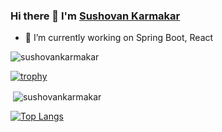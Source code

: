 ### Hi there 👋 I'm [Sushovan Karmakar](https://www.linkedin.com/in/sushovankarmakar/)

- 🔭 I’m currently working on Spring Boot, React

<p align="left"> <img src="https://komarev.com/ghpvc/?username=sushovankarmakar&label=Profile+Views&color=blue&style=plastic" alt="sushovankarmakar" /> </p>

<!-- ![](https://hit.yhype.me/github/profile?user_id=51905183) -->

[![trophy](https://github-profile-trophy.vercel.app/?username=sushovankarmakar&theme=onedark)](https://github.com/ryo-ma/github-profile-trophy)

<p>&nbsp;<img align="center" src="https://github-readme-stats.vercel.app/api?username=sushovankarmakar&show_icons=true&count_private=true&theme=merko" alt="sushovankarmakar" /></p>

[![Top Langs](https://github-readme-stats.vercel.app/api/top-langs/?username=sushovankarmakar&layout=compact)](https://github.com/anuraghazra/github-readme-stats)

<!-- [![sushovan's wakatime stats](https://github-readme-stats.vercel.app/api/wakatime?username=sushovankarmakar)](https://github.com/anuraghazra/github-readme-stats) -->


<!--

Here are some ideas to get you started:


- 👯 I’m looking to collaborate on ...
- 🤔 I’m looking for help with ...
- 💬 Ask me about ...
- 📫 How to reach me: ...

- ⚡ Fun fact: ...
-->
